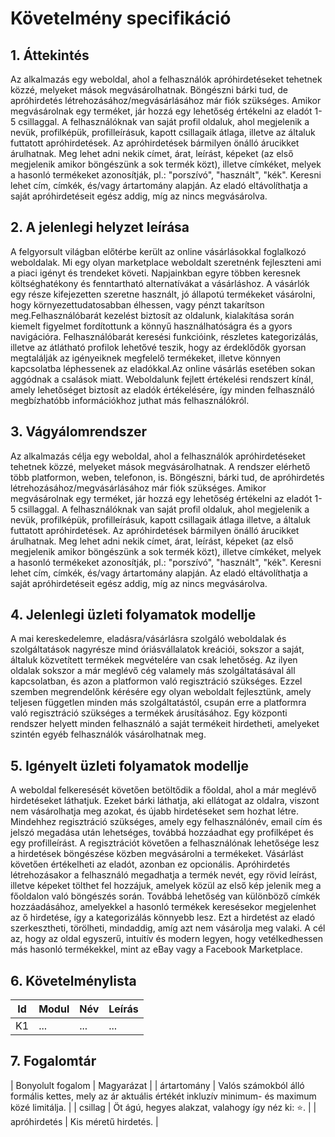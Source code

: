 # Követelmény specifikáció

## 1. Áttekintés

Az alkalmazás egy weboldal, ahol a felhasználók apróhirdetéseket tehetnek közzé, melyeket mások megvásárolhatnak. Böngészni bárki tud, de apróhirdetés létrehozásához/megvásárlásához már fiók szükséges. Amikor megvásárolnak egy terméket, jár hozzá egy lehetőség értékelni az eladót 1-5 csillaggal. A felhasználóknak van saját profil oldaluk, ahol megjelenik a nevük, profilképük, profilleírásuk, kapott csillagaik átlaga, illetve az általuk futtatott apróhirdetések. Az apróhirdetések bármilyen önálló árucikket árulhatnak. Meg lehet adni nekik címet, árat, leírást, képeket (az első megjelenik amikor böngészünk a sok termék közt), illetve címkéket, melyek a hasonló termékeket azonosítják, pl.: "porszívó", "használt", "kék". Keresni lehet cím, címkék, és/vagy ártartomány alapján. Az eladó eltávolíthatja a saját apróhirdetéseit egész addig, míg az nincs megvásárolva.

## 2. A jelenlegi helyzet leírása
A felgyorsult világban előtérbe került az online vásárlásokkal foglalkozó weboldalak. Mi egy olyan marketplace weboldalt szeretnénk fejleszteni ami a piaci igényt és trendeket követi. Napjainkban egyre többen keresnek költséghatékony és fenntartható alternatívákat a vásárláshoz. A vásárlók egy része kifejezetten szeretne használt, jó állapotú termékeket vásárolni, hogy környezettudatosabban élhessen, vagy pénzt takarítson meg.Felhasználóbarát kezelést biztosít az oldalunk, kialakítása során kiemelt figyelmet fordítottunk a könnyű használhatóságra és a gyors navigációra. Felhasználóbarát keresési funkcióink, részletes kategorizálás, illetve az átlátható profilok lehetővé teszik, hogy az érdeklődők gyorsan megtalálják az igényeiknek megfelelő termékeket, illetve könnyen kapcsolatba léphessenek az eladókkal.Az online vásárlás esetében sokan aggódnak a csalások miatt. Weboldalunk fejlett értékelési rendszert kínál, amely lehetőséget biztosít az eladók értékelésére, így minden felhasználó megbízhatóbb információkhoz juthat más felhasználókról.

## 3. Vágyálomrendszer

Az alkalmazás célja egy weboldal, ahol a felhasználók apróhirdetéseket tehetnek közzé, melyeket mások megvásárolhatnak. A rendszer elérhető több platformon, weben, telefonon, is. Böngészni, bárki tud, de apróhirdetés létrehozásához/megvásárlásához már fiók szükséges. Amikor megvásárolnak egy terméket, jár hozzá egy lehetőség értékelni az eladót 1-5 csillaggal. A felhasználóknak van saját profil oldaluk, ahol megjelenik a nevük, profilképük, profilleírásuk, kapott csillagaik átlaga illetve, a általuk futtatott apróhirdetések. Az apróhirdetések bármilyen önálló árucikket árulhatnak. Meg lehet adni nekik címet, árat, leírást, képeket (az első megjelenik amikor böngészünk a sok termék közt), illetve címkéket, melyek a hasonló termékeket azonosítják, pl.: "porszívó", "használt", "kék". Keresni lehet cím, címkék, és/vagy ártartomány alapján. Az eladó eltávolíthatja a saját apróhirdetéseit egész addig, míg az nincs megvásárolva.

## 4. Jelenlegi üzleti folyamatok modellje

A mai kereskedelemre, eladásra/vásárlásra szolgáló weboldalak és szolgáltatások nagyrésze mind óriásvállalatok kreációi, sokszor a saját, általuk közvetített termékek megvételére van csak lehetőség. Az ilyen oldalak sokszor a már meglévő cég valamely más szolgáltatásával áll kapcsolatban, és azon a platformon való regisztráció szükséges.
Ezzel szemben megrendelőnk kérésére egy olyan weboldalt fejlesztünk, amely teljesen független minden más szolgáltatástól, csupán erre a platformra való regisztráció szükséges a termékek árusításához. Egy központi rendszer helyett minden felhasználó a saját termékeit hirdetheti, amelyeket szintén egyéb felhasználók vásárolhatnak meg.

## 5. Igényelt üzleti folyamatok modellje

A weboldal felkeresését követően betöltődik a főoldal, ahol a már meglévő hirdetéseket láthatjuk. Ezeket bárki láthatja, aki ellátogat az oldalra, viszont nem vásárolhatja meg azokat, és újabb hirdetéseket sem hozhat létre. Mindehhez regisztráció szükséges, amely egy felhasználónév, email cím és jelszó megadása után lehetséges, továbbá hozzáadhat egy profilképet és egy profilleírást.
A regisztrációt követően a felhasználónak lehetősége lesz a hirdetések böngészése közben megvásárolni a termékeket. Vásárlást követően értékelheti az eladót, azonban ez opcionális. 
Apróhirdetés létrehozásakor a felhasználó megadhatja a termék nevét, egy rövid leírást, illetve képeket tölthet fel hozzájuk, amelyek közül az első kép jelenik meg a főoldalon való böngészés során. Továbbá lehetőség van különböző címkék hozzáadásához, amelyekkel a hasonló termékek keresésekor megjelenhet az ő hirdetése, így a kategorizálás könnyebb lesz. Ezt a hirdetést az eladó szerkesztheti, törölheti, mindaddig, amíg azt nem vásárolja meg valaki.
A cél az, hogy az oldal egyszerű, intuitív és modern legyen, hogy vetélkedhessen más hasonló termékekkel, mint az eBay vagy a Facebook Marketplace.
## 6. Követelménylista

| Id | Modul | Név | Leírás |
| :---: | --- | --- | --- |
| K1 | ... | ... | ... |

## 7. Fogalomtár

| Bonyolult fogalom | Magyarázat |
| ártartomány | Valós számokból álló formális kettes, mely az ár aktuális értékét inkluzív minimum- és maximum közé limitálja. |
| csillag | Öt ágú, hegyes alakzat, valahogy így néz ki: ⭐. |
| apróhirdetés | Kis méretű hirdetés. |

